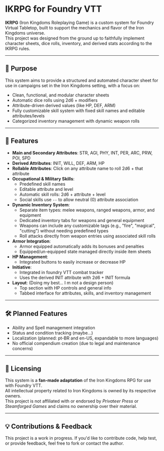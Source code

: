 # IKRPG for Foundry VTT

**IKRPG** (Iron Kingdoms Roleplaying Game) is a custom system for Foundry Virtual Tabletop, built to support the mechanics and flavor of the Iron Kingdoms universe.  
This project was designed from the ground up to faithfully implement character sheets, dice rolls, inventory, and derived stats according to the IKRPG rules.

---

## 🎯 Purpose

This system aims to provide a structured and automated character sheet for use in campaigns set in the Iron Kingdoms setting, with a focus on:

- Clean, functional, and modular character sheets
- Automatic dice rolls using 2d6 + modifiers
- Attribute-driven derived values (like HP, DEF, ARM)
- Fully customizable skill system with fixed skill names and editable attributes/levels
- Categorized inventory management with dynamic weapon rolls

---

## 🧰 Features

- **Main and Secondary Attributes**: STR, AGI, PHY, INT, PER, ARC, PRW, POI, SPD
- **Derived Attributes**: INIT, WILL, DEF, ARM, HP
- **Rollable Attributes**: Click on any attribute name to roll 2d6 + that attribute
- **Occupational & Military Skills**:
  - Predefined skill names
  - Editable attribute and level
  - Automatic skill rolls: 2d6 + attribute + level
  - Social skills use `--` to allow neutral (0) attribute association
- **Dynamic Inventory System**:
  - Separate item types: melee weapons, ranged weapons, armor, and equipment
  - Dedicated inventory tabs for weapons and general equipment
  - Weapons can include any customizable tags (e.g., "fire", "magical", "cutting") without needing predefined types
  - Roll attacks directly from weapon entries using associated skill rolls
- **Armor Integration**:
  - Armor equipped automatically adds its bonuses and penalties
  - Equipped/un-equipped state managed directly inside item sheets
- **HP Management**:
  - Integrated buttons to easily increase or decrease HP
- **Initiative**:
  - Integrated in foundry VTT combat tracker 
  - Uses the derived INIT attribute with 2d6 + INIT formula
- **Layout**: (Doing my best... I m not a design person)
  - Top section with HP controls and general info
  - Tabbed interface for attributes, skills, and inventory management

---

## 🛠 Planned Features

- Ability and Spell management integration
- Status and condition tracking (maybe...)
- Localization (planned: pt-BR and en-US, expandable to more languages)
- No official compendium creation (due to legal and maintenance concerns)

---

## 📜 Licensing

This system is a **fan-made adaptation** of the Iron Kingdoms RPG for use with Foundry VTT.  
All intellectual property related to Iron Kingdoms is owned by its respective owners.  
This project is not affiliated with or endorsed by _Privateer Press_ or _Steamforged Games_ and claims no ownership over their material.

---

## 💡 Contributions & Feedback

This project is a work in progress. If you'd like to contribute code, help test, or provide feedback, feel free to fork or contact the author.

